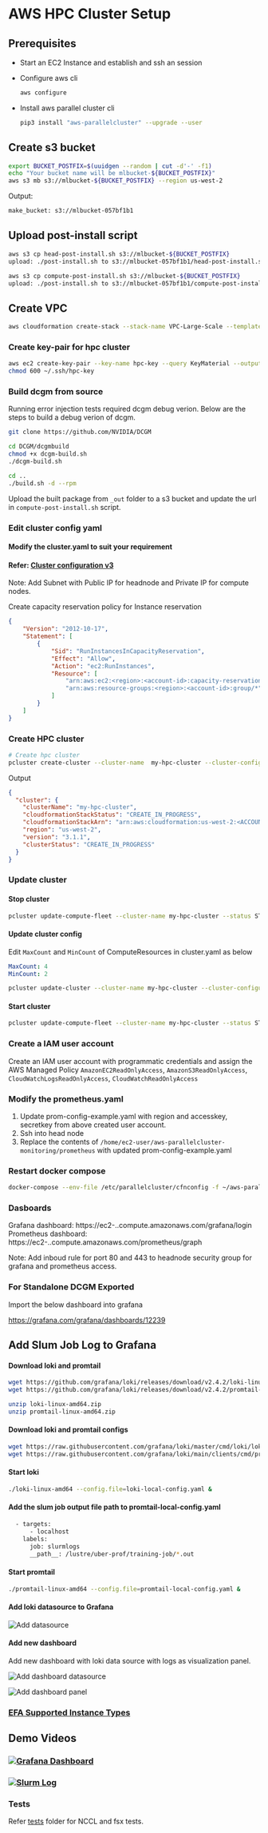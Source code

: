 # AWS HPC Cluster Setup

## Prerequisites

* Start an EC2 Instance and establish and ssh an session
* Configure aws cli

  ```bash
  aws configure
  ```

* Install aws parallel cluster cli

  ```bash
  pip3 install "aws-parallelcluster" --upgrade --user
  ```

## Create s3 bucket

```bash
export BUCKET_POSTFIX=$(uuidgen --random | cut -d'-' -f1)
echo "Your bucket name will be mlbucket-${BUCKET_POSTFIX}"
aws s3 mb s3://mlbucket-${BUCKET_POSTFIX} --region us-west-2
```

Output:

```bash
make_bucket: s3://mlbucket-057bf1b1
```

## Upload post-install script

```bash
aws s3 cp head-post-install.sh s3://mlbucket-${BUCKET_POSTFIX}
upload: ./post-install.sh to s3://mlbucket-057bf1b1/head-post-install.sh

aws s3 cp compute-post-install.sh s3://mlbucket-${BUCKET_POSTFIX}
upload: ./post-install.sh to s3://mlbucket-057bf1b1/compute-post-install.sh
```

## Create VPC

```bash
aws cloudformation create-stack --stack-name VPC-Large-Scale --template-body file://VPC-Large-Scale.yml
```

### Create key-pair for hpc cluster

```bash
aws ec2 create-key-pair --key-name hpc-key --query KeyMaterial --output text > ~/.ssh/hpc-key
chmod 600 ~/.ssh/hpc-key
```

### Build dcgm from source

Running error injection tests required dcgm debug verion. Below are the steps to build a debug verion of dcgm.

```bash
git clone https://github.com/NVIDIA/DCGM

cd DCGM/dcgmbuild
chmod +x dcgm-build.sh
./dcgm-build.sh

cd ..
./build.sh -d --rpm
```

Upload the built package from `_out` folder to a s3 bucket and update the url in `compute-post-install.sh` script.

### Edit cluster config yaml

#### Modify the cluster.yaml to suit your requirement

#### Refer: [Cluster configuration v3](https://docs.aws.amazon.com/parallelcluster/latest/ug/cluster-configuration-file-v3.html)

Note: Add Subnet with Public IP for headnode and Private IP for compute nodes.

Create capacity reservation policy for Instance reservation

```json
{
    "Version": "2012-10-17",
    "Statement": [
        {
            "Sid": "RunInstancesInCapacityReservation",
            "Effect": "Allow",
            "Action": "ec2:RunInstances",
            "Resource": [
                "arn:aws:ec2:<region>:<account-id>:capacity-reservation/*",
                "arn:aws:resource-groups:<region>:<account-id>:group/*"
            ]
        }
    ]
}
```

### Create HPC cluster

```bash
# Create hpc cluster
pcluster create-cluster --cluster-name  my-hpc-cluster --cluster-configuration cluster.yaml
```

Output

```json
{
  "cluster": {
    "clusterName": "my-hpc-cluster",
    "cloudformationStackStatus": "CREATE_IN_PROGRESS",
    "cloudformationStackArn": "arn:aws:cloudformation:us-west-2:<ACCOUNT_ID>:stack/my-hpc-cluster/dc43a000-640b-11ec-846b-0a803e033d61",
    "region": "us-west-2",
    "version": "3.1.1",
    "clusterStatus": "CREATE_IN_PROGRESS"
  }
}
```

### Update cluster

#### Stop cluster

```bash
pcluster update-compute-fleet --cluster-name my-hpc-cluster --status STOP_REQUESTED
```

#### Update cluster config

Edit `MaxCount` and `MinCount` of ComputeResources in cluster.yaml as below

```yaml
MaxCount: 4
MinCount: 2
```

```bash
pcluster update-cluster --cluster-name my-hpc-cluster --cluster-configuration cluster.yaml
```

#### Start cluster

```bash
pcluster update-compute-fleet --cluster-name my-hpc-cluster --status START_REQUESTED
```

### Create a IAM user account

Create an IAM user account with programmatic credentials and assign the AWS Managed Policy `AmazonEC2ReadOnlyAccess`, `AmazonS3ReadOnlyAccess`, `CloudWatchLogsReadOnlyAccess`, `CloudWatchReadOnlyAccess`

### Modify the prometheus.yaml

1. Update prom-config-example.yaml with region and accesskey, secretkey from above created user account.
2. Ssh into head node
3. Replace the contents of `/home/ec2-user/aws-parallelcluster-monitoring/prometheus` with updated prom-config-example.yaml

### Restart docker compose

```bash
docker-compose --env-file /etc/parallelcluster/cfnconfig -f ~/aws-parallelcluster-monitoring/docker-compose/docker-compose.master.yml -p monitoring-master restart
```

### Dasboards

Grafana dashboard: https://ec2-<ip>.<region>.compute.amazonaws.com/grafana/login
Prometheus dashboard: https://ec2-<ip>.<region>.compute.amazonaws.com/prometheus/graph

Note: Add inboud rule for port 80 and 443 to headnode security group for grafana and prometheus access.

### For Standalone DCGM Exported

Import the below dashboard into grafana

<https://grafana.com/grafana/dashboards/12239>

## Add Slum Job Log to Grafana

#### Download loki and promtail

```bash
wget https://github.com/grafana/loki/releases/download/v2.4.2/loki-linux-amd64.zip
wget https://github.com/grafana/loki/releases/download/v2.4.2/promtail-linux-amd64.zip

unzip loki-linux-amd64.zip
unzip promtail-linux-amd64.zip
```

#### Download loki and promtail configs

```bash
wget https://raw.githubusercontent.com/grafana/loki/master/cmd/loki/loki-local-config.yaml
wget https://raw.githubusercontent.com/grafana/loki/main/clients/cmd/promtail/promtail-local-config.yaml
```

#### Start loki

```bash
./loki-linux-amd64 --config.file=loki-local-config.yaml &
```

#### Add the slum job output file path to promtail-local-config.yaml

```bash
  - targets:
      - localhost
    labels:
      job: slurmlogs
      __path__: /lustre/uber-prof/training-job/*.out
```

#### Start promtail

```bash
./promtail-linux-amd64 --config.file=promtail-local-config.yaml &
```

#### Add loki datasource to Grafana

![Add datasource](./images/loki_datasource.png)

#### Add new dashboard

Add new dashboard with loki data source with logs as visualization panel.

![Add dashboard datasource](./images/dashboard_datasource.png)

![Add dashboard panel](./images/dashboard_panel.png)

### [EFA Supported Instance Types](https://docs.aws.amazon.com/AWSEC2/latest/UserGuide/efa.html#efa-instance-types)

## Demo Videos

### [![Grafana Dashboard](Dashboards.gif)](https://youtu.be/KhvCCPjHwCY)

### [![Slurm Log](Job_log.gif)](https://youtu.be/RzOkHsmRM3U)

### Tests

Refer [tests](./tests) folder for NCCL and fsx tests.
